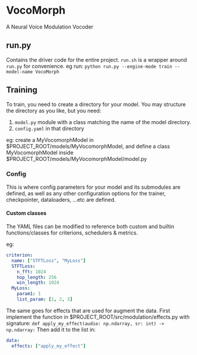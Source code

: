 # VocoMorph

A Neural Voice Modulation Vocoder

## run.py

Contains the driver code for the entire project. `run.sh` is a wrapper around `run.py` for convenience.
eg run: `python run.py --engine-mode train --model-name VocoMorph`

## Training

To train, you need to create a directory for your model.
You may structure the directory as you like, but you need:

1. `model.py` module with a class matching the name of the model directory.
2. `config.yaml` in that directory

eg: create a MyVocomorphModel in $PROJECT_ROOT/models/MyVocomorphModel, and define a class MyVocomorphModel inside $PROJECT_ROOT/models/MyVocomorphModel/model.py

### Config

This is where config parameters for your model and its submodules are defined, as well as any other configuration options for the trainer, checkpointer, dataloaders, ...etc are defined.

#### Custom classes

The YAML files can be modified to reference both custom and builtin functions/classes for criterions, schedulers & metrics.

eg:

```yaml
criterion:
  name: ["STFTLoss", "MyLoss"]
  STFTLoss:
    n_fft: 1024
    hop_length: 256
    win_length: 1024
  MyLoss:
    param1: 1
    list_param: [1, 2, 3]
```

The same goes for effects that are used for augment the data.
First implement the function in $PROJECT_ROOT/src/modulation/effects.py with signature: `def apply_my_effect(audio: np.ndarray, sr: int) -> np.ndarray:`
Then add it to the list in:

```yaml
data:
  effects: ["apply_my_effect"]
```
